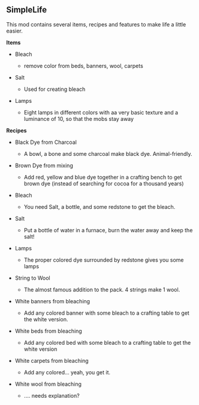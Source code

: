 ## SimpleLife

This mod contains several items, recipes and features to make life
a little easier. 

**Items**
- Bleach
    * remove color from beds, banners, wool, carpets
- Salt
    * Used for creating bleach

- Lamps
    * Eight lamps in different colors with aa very basic texture
    and a luminance of 10, so that the mobs stay away
      

**Recipes**

- Black Dye from Charcoal
    * A bowl, a bone and some charcoal make black dye. Animal-friendly.
    
- Brown Dye from mixing
    * Add red, yellow and blue dye together in a crafting bench to 
    get brown dye (instead of searching for cocoa for a thousand years)
    
- Bleach
    * You need Salt, a bottle, and some redstone to get the bleach.
    
- Salt
    * Put a bottle of water in a furnace, burn the water away and keep 
    the salt!

- Lamps
    * The proper colored dye surrounded by redstone gives you some lamps
    
- String to Wool
    * The almost famous addition to the pack. 4 strings make 1 wool.
    
- White banners from bleaching
    * Add any colored banner with some bleach to a crafting table to get
    the white version.
      
- White beds from bleaching
    * Add any colored bed with some bleach to a crafting table to get 
      the white version
      
- White carpets from bleaching
    * Add any colored... yeah, you get it.
    
- White wool from bleaching
    * .... needs explanation?
    

    
    
